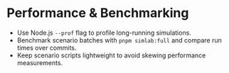 # Performance & Benchmarking

- Use Node.js `--prof` flag to profile long-running simulations.
- Benchmark scenario batches with `pnpm simlab:full` and compare run times over commits.
- Keep scenario scripts lightweight to avoid skewing performance measurements.

